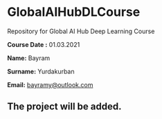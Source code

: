 # GlobalAIHubDLCourse
Repository for Global AI Hub Deep Learning Course

**Course Date :** 01.03.2021

**Name:** Bayram

**Surname:** Yurdakurban

**Email:** bayramy@outlook.com

## The project will be added.

